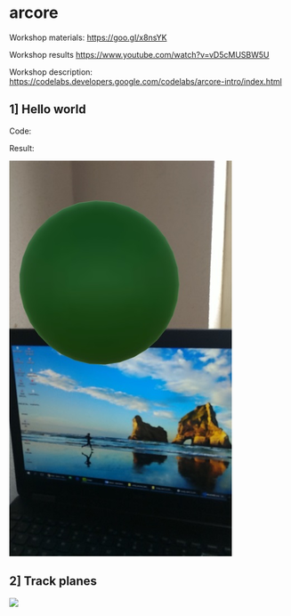 # arcore

Workshop materials: https://goo.gl/x8nsYK

Workshop results https://www.youtube.com/watch?v=vD5cMUSBW5U

Workshop description: https://codelabs.developers.google.com/codelabs/arcore-intro/index.html

## 1] Hello world

Code: 

Result: 

<img src="hello_world.jpg">

## 2] Track planes

<img src="track_planes.jpg">
